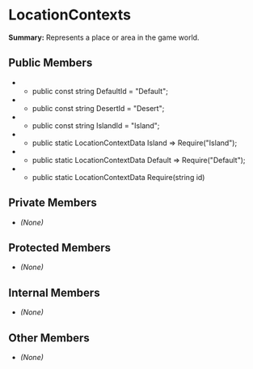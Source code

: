 # LocationContexts

**Summary:** Represents a place or area in the game world.

## Public Members
- - public const string DefaultId = "Default";
- - public const string DesertId = "Desert";
- - public const string IslandId = "Island";
- - public static LocationContextData Island => Require("Island");
- - public static LocationContextData Default => Require("Default");
- - public static LocationContextData Require(string id)

## Private Members
- *(None)*

## Protected Members
- *(None)*

## Internal Members
- *(None)*

## Other Members
- *(None)*
